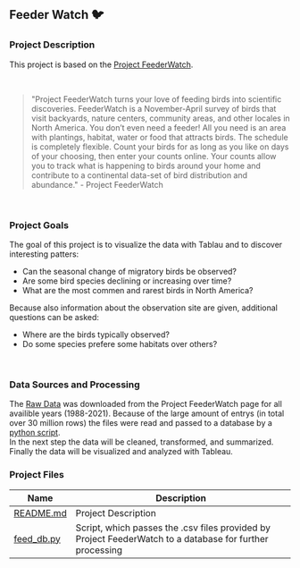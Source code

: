 ## Feeder Watch :bird:

### Project Description

This project is based on the [Project FeederWatch](https://feederwatch.org/about/project-overview/).

<br/>

> "Project FeederWatch turns your love of feeding birds into scientific discoveries. FeederWatch is a November-April survey of birds that visit backyards, nature centers, community areas, and other locales in North America. You don’t even need a feeder! All you need is an area with plantings, habitat, water or food that attracts birds. The schedule is completely flexible. Count your birds for as long as you like on days of your choosing, then enter your counts online. Your counts allow you to track what is happening to birds around your home and contribute to a continental data-set of bird distribution and abundance." - Project FeederWatch

<br/>

### Project Goals

The goal of this project is to visualize the data with Tablau and to discover interesting patters:

- Can the seasonal change of migratory birds be observed?
- Are some bird species declining or increasing over time?
- What are the most commen and rarest birds in North America?

Because also information about the observation site are given, additional questions can be asked:

- Where are the birds typically observed?
- Do some species prefere some habitats over others?

<br/>

### Data Sources and Processing

The [Raw Data](https://feederwatch.org/explore/raw-dataset-requests/) was downloaded from the Project FeederWatch page for all availible years (1988-2021). Because of the large amount of entrys (in total over 30 million rows) the files were read and passed to a database by a [python script](feed_db.py).
<br/>
In the next step the data will be cleaned, transformed, and summarized.
<br/>
Finally the data will be visualized and analyzed with Tableau.

### Project Files

| Name | Description |
| ------------- | ------------- |
| [README.md](README.md)  | Project Description  |
| [feed_db.py](feed_db.py)  | Script, which passes the .csv files provided by Project FeederWatch to a database for further processing  |